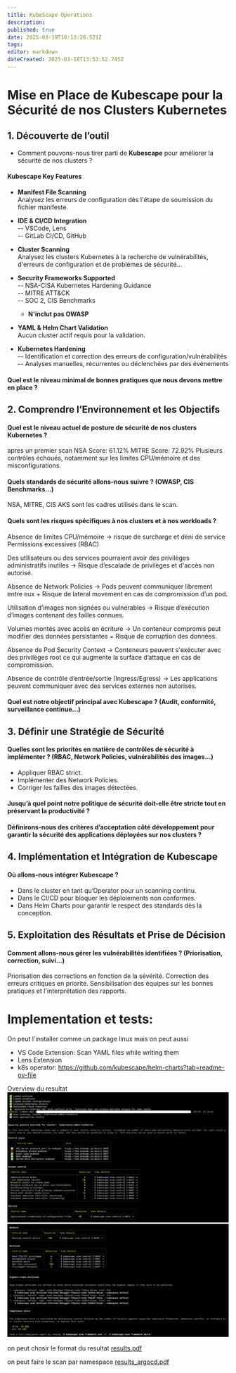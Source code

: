 ```yaml
---
title: KubeScape Operations
description: 
published: true
date: 2025-03-19T10:13:28.521Z
tags: 
editor: markdown
dateCreated: 2025-03-18T13:53:52.745Z
---
```


# Mise en Place de Kubescape pour la Sécurité de nos Clusters Kubernetes

## 1. Découverte de l’outil  
- Comment pouvons-nous tirer parti de **Kubescape** pour améliorer la sécurité de nos clusters ?


####  **Kubescape Key Features**  

- **Manifest File Scanning**  
  Analysez les erreurs de configuration dès l'étape de soumission du fichier manifeste.

- **IDE & CI/CD Integration**  
  -- VSCode, Lens  
  -- GitLab CI/CD, GitHub

- **Cluster Scanning**  
  Analysez les clusters Kubernetes à la recherche de vulnérabilités, d'erreurs de configuration et de problèmes de sécurité...

- **Security Frameworks Supported**  
  -- NSA-CISA Kubernetes Hardening Guidance  
  -- MITRE ATT&CK  
  -- SOC 2, CIS Benchmarks  
  - **N'inclut pas OWASP**  

- **YAML & Helm Chart Validation**  
  Aucun cluster actif requis pour la validation.

- **Kubernetes Hardening**  
  -- Identification et correction des erreurs de configuration/vulnérabilités  
  -- Analyses manuelles, récurrentes ou déclenchées par des événements



#### Quel est le **niveau minimal de bonnes pratiques** que nous devons mettre en place ?  

## 2. Comprendre l’Environnement et les Objectifs  
####  Quel est le **niveau actuel de posture de sécurité** de nos clusters Kubernetes ?
apres un premier scan
NSA Score: 61.12%
MITRE Score: 72.92%
Plusieurs contrôles échoués, notamment sur les limites CPU/mémoire et des misconfigurations.

#### Quels **standards de sécurité** allons-nous suivre ? (OWASP, CIS Benchmarks...)
NSA, MITRE, CIS AKS sont les cadres utilisés dans le scan.
#### Quels sont les **risques spécifiques** à nos clusters et à nos workloads ?
Absence de limites CPU/mémoire -> risque de surcharge et déni de service
Permissions excessives (RBAC)

Des utilisateurs ou des services pourraient avoir des privilèges administratifs inutiles -> Risque d’escalade de privilèges et d'accès non autorisé.

Absence de Network Policies -> Pods peuvent communiquer librement entre eux + Risque de lateral movement en cas de compromission d’un pod.

Utilisation d’images non signées ou vulnérables -> Risque d’exécution d’images contenant des failles connues.
 
Volumes montés avec accès en écriture -> Un conteneur compromis peut modifier des données persistantes = Risque de corruption des données.

Absence de Pod Security Context -> Conteneurs peuvent s'exécuter avec des privilèges root ce qui augmente la surface d’attaque en cas de compromission.

Absence de contrôle d’entrée/sortie (Ingress/Egress) -> Les applications peuvent communiquer avec des services externes non autorisés.


#### Quel est notre **objectif principal** avec Kubescape ? (Audit, conformité, surveillance continue...)  

## 3. Définir une Stratégie de Sécurité  
####  Quelles sont les **priorités en matière de contrôles de sécurité** à implémenter ? (RBAC, Network Policies, vulnérabilités des images...)
- Appliquer RBAC strict.
- Implémenter des Network Policies.
- Corriger les failles des images détectées.

####  Jusqu’à quel point notre **politique de sécurité** doit-elle être stricte tout en préservant la productivité ?  
####  Définirons-nous des **critères d’acceptation côté développement** pour garantir la sécurité des applications déployées sur nos clusters ?  

## 4. Implémentation et Intégration de Kubescape  
####  Où allons-nous **intégrer Kubescape** ?
- Dans le cluster en tant qu’Operator pour un scanning continu.
- Dans le CI/CD pour bloquer les déploiements non conformes.
- Dans Helm Charts pour garantir le respect des standards dès la conception.

## 5. Exploitation des Résultats et Prise de Décision  
#### Comment allons-nous **gérer les vulnérabilités identifiées** ? (Priorisation, correction, suivi...)
Priorisation des corrections en fonction de la sévérité.
Correction des erreurs critiques en priorité.
Sensibilisation des équipes sur les bonnes pratiques et l'interprétation des rapports.




# Implementation et tests:

On peut l'installer comme un package linux
mais on peut aussi 
- VS Code Extension: Scan YAML files while writing them
- Lens Extension
- k8s operator: https://github.com/kubescape/helm-charts?tab=readme-ov-file

Overview du resultat
![kubescape_1.png](/kubescape_1.png)
![kubescape_2.png](/kubescape_2.png)

on peut chosir le format du resultat
[results.pdf](/files/results.pdf)

on peut faire le scan par namespace
[results_argocd.pdf](/files/results_argocd.pdf)

